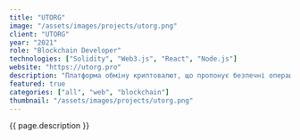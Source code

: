 ```yaml
---
title: "UTORG"
image: "/assets/images/projects/utorg.png"
client: "UTORG"
year: "2021"
role: "Blockchain Developer"
technologies: ["Solidity", "Web3.js", "React", "Node.js"]
website: "https://utorg.pro"
description: "Платформа обміну криптовалют, що пропонує безпечні операції фіат-крипто з просунутими торговими функціями."
featured: true
categories: ["all", "web", "blockchain"]
thumbnail: "/assets/images/projects/utorg.png"
---
```


{{ page.description }} 